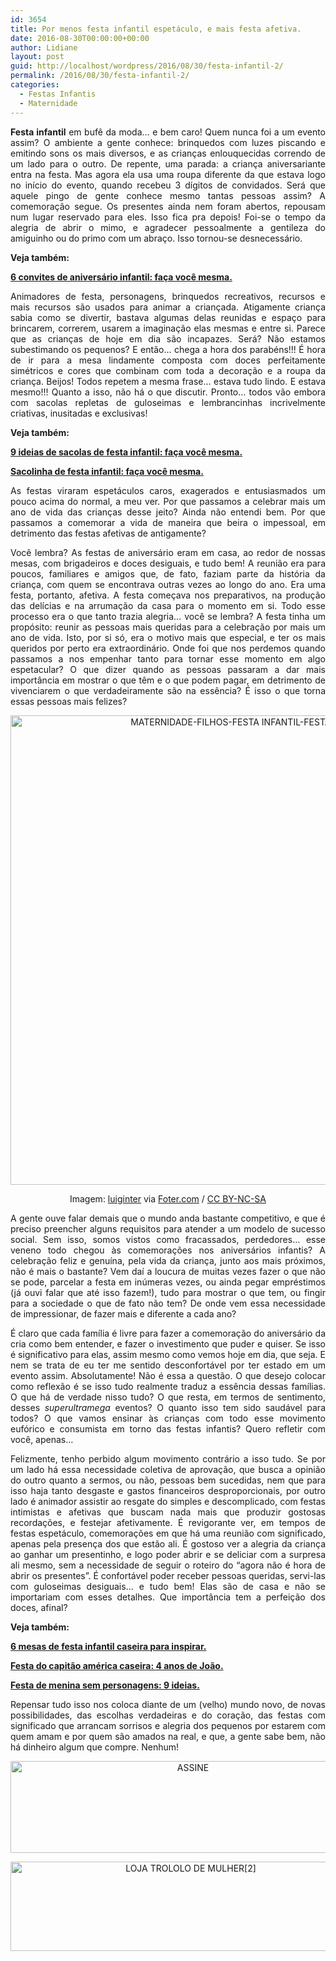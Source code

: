 ```yaml
---
id: 3654
title: Por menos festa infantil espetáculo, e mais festa afetiva.
date: 2016-08-30T00:00:00+00:00
author: Lidiane
layout: post
guid: http://localhost/wordpress/2016/08/30/festa-infantil-2/
permalink: /2016/08/30/festa-infantil-2/
categories:
  - Festas Infantis
  - Maternidade
---
```

<p align="justify">
  <strong>Festa infantil</strong> em bufê da moda… e bem caro! Quem nunca foi a um evento assim? O ambiente a gente conhece: brinquedos com luzes piscando e emitindo sons os mais diversos, e as crianças enlouquecidas correndo de um lado para o outro. De repente, uma parada: a criança aniversariante entra na festa. Mas agora ela usa uma roupa diferente da que estava logo no início do evento, quando recebeu 3 dígitos de convidados. Será que aquele pingo de gente conhece mesmo tantas pessoas assim? A comemoração segue. Os presentes ainda nem foram abertos, repousam num lugar reservado para eles. Isso fica pra depois! Foi-se o tempo da alegria de abrir o mimo, e agradecer pessoalmente a gentileza do amiguinho ou do primo com um abraço. Isso tornou-se desnecessário.
</p>

<p align="justify">
  <strong>Veja também:</strong>
</p>

<p align="justify">
  <strong><a href="http://www.trololodemulher.com.br/2016/09/21/convites-de-aniversario-infantil/" target="_blank">6 convites de aniversário infantil: faça você mesma.</a></strong>
</p>

<p align="justify">
  Animadores de festa, personagens, brinquedos recreativos, recursos e mais recursos são usados para animar a criançada. Atigamente criança sabia como se divertir, bastava algumas delas reunidas e espaço para brincarem, correrem, usarem a imaginação elas mesmas e entre si. Parece que as crianças de hoje em dia são incapazes. Será? Não estamos subestimando os pequenos? E então… chega a hora dos parabéns!!! É hora de ir para a mesa lindamente composta com doces perfeitamente simétricos e cores que combinam com toda a decoração e a roupa da criança. Beijos! Todos repetem a mesma frase… estava tudo lindo. E estava mesmo!!! Quanto a isso, não há o que discutir. Pronto… todos vão embora com sacolas repletas de guloseimas e lembrancinhas incrivelmente criativas, inusitadas e exclusivas!
</p>

<p align="justify">
  <strong>Veja também:</strong>
</p>

<p align="justify">
  <strong><a href="http://www.trololodemulher.com.br/2016/01/08/sacolas-de-festa-infantil/" target="_blank">9 ideias de sacolas de festa infantil: faça você mesma.</a></strong>
</p>

<p align="justify">
  <strong><a href="http://www.trololodemulher.com.br/2015/08/07/sacolinha-de-festa-infantil/" target="_blank">Sacolinha de festa infantil: faça você mesma.</a></strong>
</p>

<p align="justify">
  As festas viraram espetáculos caros, exagerados e entusiasmados um pouco acima do normal, a meu ver. Por que passamos a celebrar mais um ano de vida das crianças desse jeito? Ainda não entendi bem. Por que passamos a comemorar a vida de maneira que beira o impessoal, em detrimento das festas afetivas de antigamente?
</p>

<p align="justify">
  Você lembra? As festas de aniversário eram em casa, ao redor de nossas mesas, com brigadeiros e doces desiguais, e tudo bem! A reunião era para poucos, familiares e amigos que, de fato, faziam parte da história da criança, com quem se encontrava outras vezes ao longo do ano. Era uma festa, portanto, afetiva. A festa começava nos preparativos, na produção das delícias e na arrumação da casa para o momento em si. Todo esse processo era o que tanto trazia alegria… você se lembra? A festa tinha um propósito: reunir as pessoas mais queridas para a celebração por mais um ano de vida. Isto, por si só, era o motivo mais que especial, e ter os mais queridos por perto era extraordinário. Onde foi que nos perdemos quando passamos a nos empenhar tanto para tornar esse momento em algo espetacular? O que dizer quando as pessoas passaram a dar mais importância em mostrar o que têm e o que podem pagar, em detrimento de vivenciarem o que verdadeiramente são na essência? É isso o que torna essas pessoas mais felizes?
</p>

<p align="center">
  <img class="alignnone size-full wp-image-12871" src="http://www.trololodemulher.com.br/blog/wp-content/uploads/2016/08/MATERNIDADE-FILHOS-FESTA-INFANTIL-FESTA-CASEIRA.jpg" alt="MATERNIDADE-FILHOS-FESTA INFANTIL-FESTA CASEIRA" width="752" height="751" />
</p>

<p align="center">
  Imagem: <a href="https://www.flickr.com/photos/luiginter/61932888/" target="_blank">luiginter</a> via <a href="http://foter.com/" target="_blank">Foter.com</a> / <a href="http://creativecommons.org/licenses/by-nc-sa/2.0/" target="_blank">CC BY-NC-SA</a>
</p>

<p align="justify">
  A gente ouve falar demais que o mundo anda bastante competitivo, e que é preciso preencher alguns requisitos para atender a um modelo de sucesso social. Sem isso, somos vistos como fracassados, perdedores… esse veneno todo chegou às comemorações nos aniversários infantis? A celebração feliz e genuína, pela vida da criança, junto aos mais próximos, não é mais o bastante? Vem daí a loucura de muitas vezes fazer o que não se pode, parcelar a festa em inúmeras vezes, ou ainda pegar empréstimos (já ouvi falar que até isso fazem!), tudo para mostrar o que tem, ou fingir para a sociedade o que de fato não tem? De onde vem essa necessidade de impressionar, de fazer mais e diferente a cada ano?
</p>

<p align="justify">
  É claro que cada família é livre para fazer a comemoração do aniversário da cria como bem entender, e fazer o investimento que puder e quiser. Se isso é significativo para elas, assim mesmo como vemos hoje em dia, que seja. E nem se trata de eu ter me sentido desconfortável por ter estado em um evento assim. Absolutamente! Não é essa a questão. O que desejo colocar como reflexão é se isso tudo realmente traduz a essência dessas famílias. O que há de verdade nisso tudo? O que resta, em termos de sentimento, desses <em>superultramega</em> eventos? O quanto isso tem sido saudável para todos? O que vamos ensinar às crianças com todo esse movimento eufórico e consumista em torno das festas infantis? Quero refletir com você, apenas…
</p>

<p align="justify">
  Felizmente, tenho perbido algum movimento contrário a isso tudo. Se por um lado há essa necessidade coletiva de aprovação, que busca a opinião do outro quanto a sermos, ou não, pessoas bem sucedidas, nem que para isso haja tanto desgaste e gastos financeiros desproporcionais, por outro lado é animador assistir ao resgate do simples e descomplicado, com festas intimistas e afetivas que buscam nada mais que produzir gostosas recordações, e festejar afetivamente. É revigorante ver, em tempos de festas espetáculo, comemorações em que há uma reunião com significado, apenas pela presença dos que estão ali. É gostoso ver a alegria da criança ao ganhar um presentinho, e logo poder abrir e se deliciar com a surpresa ali mesmo, sem a necessidade de seguir o roteiro do “agora não é hora de abrir os presentes”. É confortável poder receber pessoas queridas, servi-las com guloseimas desiguais… e tudo bem! Elas são de casa e não se importariam com esses detalhes. Que importância tem a perfeição dos doces, afinal?
</p>

<p align="justify">
  <strong>Veja também:</strong>
</p>

<p align="justify">
  <strong><a href="http://www.trololodemulher.com.br/2016/03/30/festa-infantil-caseira/" target="_blank">6 mesas de festa infantil caseira para inspirar.</a></strong>
</p>

<p align="justify">
  <strong><a href="http://www.trololodemulher.com.br/2017/03/15/festa-do-capitao-america/" target="_blank">Festa do capitão américa caseira: 4 anos de João.</a></strong>
</p>

<p align="justify">
  <strong><a href="http://www.trololodemulher.com.br/2016/11/16/festa-de-menina/" target="_blank">Festa de menina sem personagens: 9 ideias.</a></strong>
</p>

<p align="justify">
  Repensar tudo isso nos coloca diante de um (velho) mundo novo, de novas possibilidades, das escolhas verdadeiras e do coração, das festas com significado que arrancam sorrisos e alegria dos pequenos por estarem com quem amam e por quem são amados na real, e que, a gente sabe bem, não há dinheiro algum que compre. Nenhum!
</p>

<p align="center">
  <a href="http://feedburner.google.com/fb/a/mailverify?uri=blogbichafemea&loc=pt_BR" target="_blank"><img class="alignnone size-full wp-image-14011" src="http://www.trololodemulher.com.br/blog/wp-content/uploads/2017/08/ASSINE.jpg" alt="ASSINE" width="568" height="147" /></a>
</p>

<p align="center">
  <a href="http://loja.trololodemulher.com.br/" target="_blank"><img class="alignnone wp-image-14333 size-full" src="http://www.trololodemulher.com.br/blog/wp-content/uploads/2017/10/LOJA-TROLOLO-DE-MULHER2.png" alt="LOJA TROLOLO DE MULHER[2]" width="561" height="143" /></a>
</p>